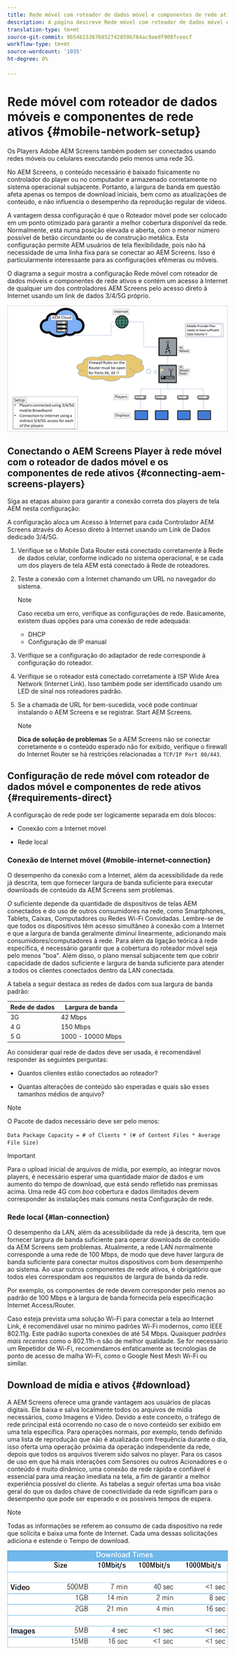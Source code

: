 ```yaml
---
title: Rede móvel com roteador de dados móvel e componentes de rede ativos
description: A página descreve Rede móvel com roteador de dados móvel e componentes de rede ativos
translation-type: tm+mt
source-git-commit: 9b54b153676852742859b704ac9aedf908fceecf
workflow-type: tm+mt
source-wordcount: '1035'
ht-degree: 0%

---
```



# Rede móvel com roteador de dados móveis e componentes de rede ativos {#mobile-network-setup}

Os Players Adobe AEM Screens também podem ser conectados usando redes móveis ou celulares executando pelo menos uma rede 3G.

No AEM Screens, o conteúdo necessário é baixado fisicamente no controlador do player ou no computador e armazenado corretamente no sistema operacional subjacente. Portanto, a largura de banda em questão afeta apenas os tempos de download iniciais, bem como as atualizações de conteúdo, e não influencia o desempenho da reprodução regular de vídeos.

A vantagem dessa configuração é que o Roteador móvel pode ser colocado em um ponto otimizado para garantir a melhor cobertura disponível da rede. Normalmente, está numa posição elevada e aberta, com o menor número possível de betão circundante ou de construção metálica.
Esta configuração permite AEM usuários de tela flexibilidade, pois não há necessidade de uma linha fixa para se conectar ao AEM Screens. Isso é particularmente interessante para as configurações efêmeras ou móveis.

O diagrama a seguir mostra a configuração Rede móvel com roteador de dados móveis e componentes de rede ativos e contém um acesso à Internet de qualquer um dos controladores AEM Screens pelo acesso direto à Internet usando um link de dados 3/4/5G próprio.

![](/help/using/assets/mobile-network-1.png)

## Conectando o AEM Screens Player à rede móvel com o roteador de dados móvel e os componentes de rede ativos {#connecting-aem-screens-players}

Siga as etapas abaixo para garantir a conexão correta dos players de tela AEM nesta configuração:

A configuração aloca um Acesso à Internet para cada Controlador AEM Screens através do Acesso direto à Internet usando um Link de Dados dedicado 3/4/5G.

1. Verifique se o Mobile Data Router está conectado corretamente à Rede de dados celular, conforme indicado no sistema operacional, e se cada um dos players de tela AEM está conectado à Rede de roteadores.
1. Teste a conexão com a Internet chamando um URL no navegador do sistema.
   >[!NOTE]
   >Caso receba um erro, verifique as configurações de rede. Basicamente, existem duas opções para uma conexão de rede adequada:
   >* DHCP
   >* Configuração de IP manual


1. Verifique se a configuração do adaptador de rede corresponde à configuração do roteador.

1. Verifique se o roteador está conectado corretamente à ISP Wide Area Network (Internet Link). Isso também pode ser identificado usando um LED de sinal nos roteadores padrão.
1. Se a chamada de URL for bem-sucedida, você pode continuar instalando o AEM Screens e se registrar. Start AEM Screens.

   >[!NOTE]
   >**Dica de solução de problemas**
   >Se a AEM Screens não se conectar corretamente e o conteúdo esperado não for exibido, verifique o firewall do Internet Router se há restrições relacionadas a `TCP/IP Port 80/443`.


## Configuração de rede móvel com roteador de dados móvel e componentes de rede ativos {#requirements-direct}

A configuração de rede pode ser logicamente separada em dois blocos:

* Conexão com a Internet móvel

* Rede local

### Conexão de Internet móvel {#mobile-internet-connection}

O desempenho da conexão com a Internet, além da acessibilidade da rede já descrita, tem que fornecer largura de banda suficiente para executar downloads de conteúdo da AEM Screens sem problemas.

*O* suficiente depende da quantidade de dispositivos de telas AEM conectados e do uso de outros consumidores na rede, como Smartphones, Tablets, Caixas, Computadores ou Redes Wi-Fi Convidadas.
Lembre-se de que todos os dispositivos têm acesso simultâneo à conexão com a Internet e que a largura de banda geralmente diminui linearmente, adicionando mais consumidores/computadores à rede.
Para além da ligação teórica à rede específica, é necessário garantir que a cobertura do roteador móvel seja pelo menos &quot;boa&quot;. Além disso, o plano mensal subjacente tem que cobrir capacidade de dados suficiente e largura de banda suficiente para atender a todos os clientes conectados dentro da LAN conectada.

A tabela a seguir destaca as redes de dados com sua largura de banda padrão:

| Rede de dados | Largura de banda |
|--- |--- |
| 3G | 42 Mbps |
| 4 G | 150 Mbps |
| 5 G | 1000 - 10000 Mbps |

Ao considerar qual rede de dados deve ser usada, é recomendável responder às seguintes perguntas:

* Quantos clientes estão conectados ao roteador?

* Quantas alterações de conteúdo são esperadas e quais são esses tamanhos médios de arquivo?

>[!NOTE]
>
>O Pacote de dados necessário deve ser pelo menos:
>
>`Data Package Capacity = # of Clients * (# of Content Files * Average File Size)`

>[!IMPORTANT]
>
>Para o upload inicial de arquivos de mídia, por exemplo, ao integrar novos players, é necessário esperar uma quantidade maior de dados e um aumento do tempo de download, que está sendo refletido nas premissas acima. Uma rede 4G com *boa* cobertura e dados ilimitados devem corresponder às instalações mais comuns nesta Configuração de rede.


### Rede local {#lan-connection}

O desempenho da LAN, além da acessibilidade da rede já descrita, tem que fornecer largura de banda suficiente para operar downloads de conteúdo da AEM Screens sem problemas. Atualmente, a rede LAN normalmente corresponde a uma rede de 100 Mbps, de modo que deve haver largura de banda suficiente para conectar muitos dispositivos com bom desempenho ao sistema. Ao usar outros componentes de rede ativos, é obrigatório que todos eles correspondam aos requisitos de largura de banda da rede.

Por exemplo, os componentes de rede devem corresponder pelo menos ao padrão de 100 Mbps e à largura de banda fornecida pela especificação Internet Access/Router.

Caso esteja prevista uma solução Wi-Fi para conectar a tela ao Internet Link, é recomendável usar no mínimo padrões Wi-Fi modernos, como IEEE 802.11g. Este padrão suporta conexões de até 54 Mbps. Quaisquer *padrões mais recentes* como o 802.11h-n são de melhor qualidade. Se for necessário um Repetidor de Wi-Fi, recomendamos enfaticamente as tecnologias de ponto de acesso de malha Wi-Fi, como o Google Nest Mesh Wi-Fi ou similar.

## Download de mídia e ativos {#download}

A AEM Screens oferece uma grande vantagem aos usuários de placas digitais. Ele baixa e salva localmente todos os arquivos de mídia necessários, como Imagens e Vídeo. Devido a este conceito, o tráfego de rede principal está ocorrendo no caso de o novo conteúdo ser exibido em uma tela específica.
Para operações normais, por exemplo, tendo definido uma lista de reprodução que não é atualizada com frequência durante o dia, isso oferta uma operação próxima da operação independente da rede, depois que todos os arquivos tiverem sido salvos no player.
Para os casos de uso em que há mais interações com Sensores ou outros Acionadores e o conteúdo é muito dinâmico, uma conexão de rede rápida e confiável é essencial para uma reação imediata na tela, a fim de garantir a melhor experiência possível do cliente.
As tabelas a seguir ofertas uma boa visão geral do que os dados chave de conectividade da rede significam para o desempenho que pode ser esperado e os possíveis tempos de espera.

>[!NOTE]
>
>Todas as informações se referem ao consumo de cada dispositivo na rede que solicita e baixa uma fonte de Internet. Cada uma dessas solicitações adiciona e estende o Tempo de download.

![](/help/using/assets/mobile-router-download.png)
